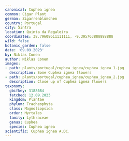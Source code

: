 ```yaml
---
canonical: Cuphea ignea
common: Cigar Plant
german: Zigarrenblümchen
country: Portugal
city: Sintra
location: Quinta da Regaleira
coordinates: 38.79608611111111, -9.395763888888888
wild: false
botanic_garden: false
date: '09.09.2023'
by: Niklas Conen
author: Niklas Conen
images:
- path: plants/portugal/cuphea_ignea/cuphea_ignea_1.jpg
  description: Some Cuphea ignea flowers
- path: plants/portugal/cuphea_ignea/cuphea_ignea_2.jpg
  description: Close up of Cuphea ignea flowers
taxonomy:
  gbifkey: 3188684
  fetched: 12.09.2023
  kingdom: Plantae
  phylum: Tracheophyta
  class: Magnoliopsida
  order: Myrtales
  family: Lythraceae
  genus: Cuphea
  species: Cuphea ignea
scientific: Cuphea ignea A.DC.
---
```

